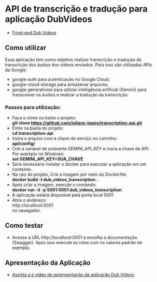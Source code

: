 # API de transcrição e tradução para aplicação DubVideos
* [Front-end Dub Videos](https://github.com/juliano-lopes/dub-videos-front-end)
## Como utilizar  
Essa aplicação tem como objetivo realizar transcrição e tradução da transcrição dos áudios dos vídeos enviados. Para isso são utilizadas APIs da Google:
* google-auth para autenticação no Google Cloud;
* google-cloud-storage para armazenar arquivos;
* google-generativeai para utilizar inteligência artificial (Gemini) para transcrever os áudios e realizar a tradução da transcrição.
### Passos para utilização:
* Faça o clone ou baixe o projeto:  
**git clone https://github.com/juliano-lopes/transcription-api.git**  
* Entre na pasta do projeto:  
**cd transcription-api**
* Insira o arquivo com a chave de serviço no caminho:  
**api/config/**
* Crie a variável de ambiente GEMINI_API_KEY e insira a chave de API. Por exemplo no Windows:  
**set GEMINI_API_KEY=SUA_CHAVE**  
* Será necessário instalar o docker para executar a aplicação em um container.
* Na raiz do projeto, Crie a imagem por meio do Dockerfile:  
**docker build -t dub_videos_transcription .**  
* Após criar a imagem, execute o comando:  
**docker run -it -p 5001:5001 dub_videos_transcription**  
* A aplicação estará disponível pela porta local 5001
* Abra o endereço:  
http://localhost:5001   
no navegador.  

 ## Como testar
* Acesse a URL http://localhost:5001  e escolha a documentação (Swagger). Após isso execute as rotas com os valores padrão de exemplo.

## Apresentação da Aplicação
* [Assista a o vídeo de aprensentação da aplicação Dub Videos](https://youtu.be/tfAVGTcRtCA)